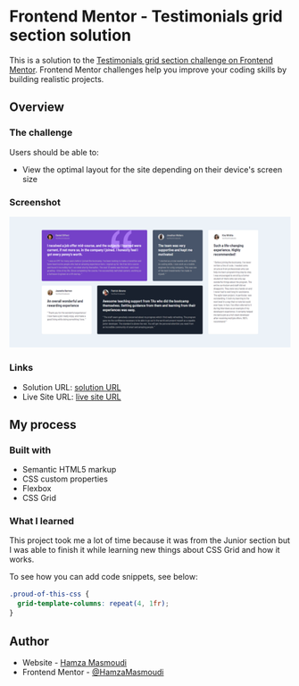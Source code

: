 # Frontend Mentor - Testimonials grid section solution

This is a solution to the [Testimonials grid section challenge on Frontend Mentor](https://www.frontendmentor.io/challenges/testimonials-grid-section-Nnw6J7Un7). Frontend Mentor challenges help you improve your coding skills by building realistic projects.

## Overview

### The challenge

Users should be able to:

- View the optimal layout for the site depending on their device's screen size

### Screenshot

![](/images/screenshot.png)

### Links

- Solution URL: [solution URL](https://www.frontendmentor.io/solutions/testimonials-grid-section-html-sass-eE6JnHpZRb)
- Live Site URL: [live site URL](https://testimonial-grid-hamza.netlify.app/)

## My process

### Built with

- Semantic HTML5 markup
- CSS custom properties
- Flexbox
- CSS Grid

### What I learned

This project took me a lot of time because it was from the Junior section but I was able to finish it while learning new things about CSS Grid and how it works.

To see how you can add code snippets, see below:

```css
.proud-of-this-css {
  grid-template-columns: repeat(4, 1fr);
}
```

## Author

- Website - [Hamza Masmoudi](https://hamzamasmoudi.netlify.app/)
- Frontend Mentor - [@HamzaMasmoudi](https://www.frontendmentor.io/profile/HamzaMasmoudi)
